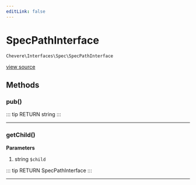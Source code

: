 ```yaml
---
editLink: false
---
```


# SpecPathInterface

`Chevere\Interfaces\Spec\SpecPathInterface`

[view source](https://github.com/chevere/chevere/blob/master/interfaces/Spec/SpecPathInterface.php)

## Methods

### pub()

::: tip RETURN
string
:::

---

### getChild()

**Parameters**

1. string `$child`

::: tip RETURN
SpecPathInterface
:::

---

